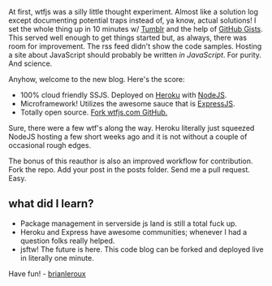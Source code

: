 At first, wtfjs was a silly little thought experiment. Almost like a solution log except documenting potential traps instead of, ya know, actual solutions! I set the whole thing up in 10 minutes w/ <a href="http://tumblr.com">Tumblr</a> and the help of <a href="http://gist.github.com/">GitHub Gists</a>. This served well enough to get things started but, as always, there was room for improvement. The rss feed didn't show the code samples. Hosting a site about JavaScript should probably be written <em>in JavaScript</em>. For purity. And science. 

Anyhow, welcome to the new blog. Here's the score:

- 100% cloud friendly SSJS. Deployed on <a href="http://heroku.com">Heroku</a> with <a href="http://nodejs.com">NodeJS</a>.
- Microframework! Utilizes the awesome sauce that is <a href="http://expressjs.com">ExpressJS</a>.
- Totally open source. <a href="http://github.com/brianleroux/wtfjs">Fork wtfjs.com GitHub.</a>

Sure, there were a few wtf's along the way. Heroku literally just squeezed NodeJS hosting a few short weeks ago and it is not without a couple of occasional rough edges. 

The bonus of this reauthor is also an improved workflow for contribution. Fork the repo. Add your post in the posts folder. Send me a pull request. Easy.

what did I learn?
---

- Package management in serverside js land is still a total fuck up.
- Heroku and Express have awesome communities; whenever I had a question folks really helped.
- jsftw! The future is here. This code blog can be forked and deployed live in literally one minute. 

Have fun! - <a href="http://twitter.com/brianleroux">brianleroux</a>